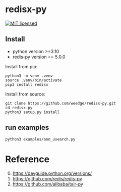 # redisx-py
[![MIT licensed](https://img.shields.io/badge/license-MIT-blue.svg)](./LICENSE)


## Install
* python version >=3.10
* redis-py version == 5.0.0

Install from pip:
```shell
python3 -m venv .venv
source .venv/bin/activate
pip3 install redisx
```

Install from source:

```shell
git clone https://github.com/weedge/redisx-py.git
cd redisx-py
python3 setup.py install
```
## run examples
```shell
python3 examples/ann_usearch.py
```

# Reference
0. https://devguide.python.org/versions/
1. https://github.com/redis/redis-py
2. https://github.com/alibaba/tair-py
